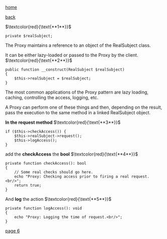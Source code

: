 [home](./page01.md)

[back](./page04.md)

$`\textcolor{red}{\text{**1**}}`$ 
```
private $realSubject;
```

The Proxy maintains a reference to an object of the RealSubject class. 

It can be either lazy-loaded or passed to the Proxy by the client.
$`\textcolor{red}{\text{**2**}}`$ 
```
public function __construct(RealSubject $realSubject)
{
    $this->realSubject = $realSubject;
}
```


The most common applications of the Proxy pattern are lazy loading, caching, controlling the access, logging, etc. 

A Proxy can perform one of these things and then, depending on the result, pass the execution to the same method in a linked RealSubject object.

**In the request method**
$`\textcolor{red}{\text{**3**}}`$ 
```
if ($this->checkAccess()) {
    $this->realSubject->request();
    $this->logAccess();
}
```

add the **checkAccess** the **bool**
$`\textcolor{red}{\text{**4**}}`$ 
```
private function checkAccess(): bool
{
    // Some real checks should go here.
    echo "Proxy: Checking access prior to firing a real request.<br/>";
    return true;
}
```


And **log** the action
$`\textcolor{red}{\text{**5**}}`$ 
```
private function logAccess(): void
{
    echo "Proxy: Logging the time of request.<br/>";
}
```

[page 6](./page06.md)
